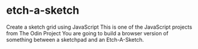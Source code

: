 # etch-a-sketch
Create a sketch grid using JavaScript
This is one of the JavaScript projects from The Odin Project
You are going to build a browser version of something between a sketchpad and an Etch-A-Sketch.

